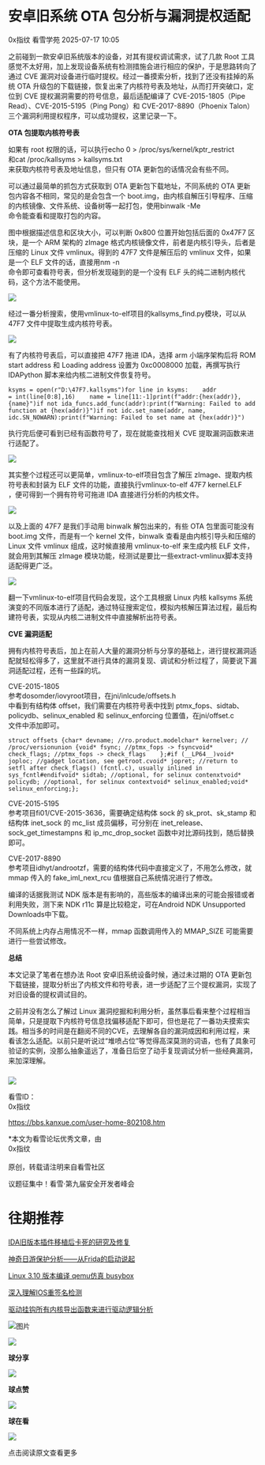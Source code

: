 #  安卓旧系统 OTA 包分析与漏洞提权适配  
0x指纹  看雪学苑   2025-07-17 10:05  
  
之前碰到一款安卓旧系统版本的设备，对其有提权调试需求，试了几款 Root 工具感觉不太好用，加上发现设备系统有检测措施会进行相应的保护，于是思路转向了通过 CVE 漏洞对设备进行临时提权。经过一番摸索分析，找到了还没有挂掉的系统 OTA 升级包的下载链接，恢复出来了内核符号表及地址，从而打开突破口，定位到 CVE 提权漏洞需要的符号信息，最后适配编译了 CVE-2015-1805（Pipe Read）、CVE-2015-5195（Ping Pong）和 CVE-2017-8890（Phoenix Talon）三个漏洞利用提权程序，可以成功提权，这里记录一下。  
  
  
  
**OTA 包提取内核符号表**  
  
  
如果有 root 权限的话，可以执行echo 0 > /proc/sys/kernel/kptr_restrict  
和cat /proc/kallsyms > kallsyms.txt  
来获取内核符号表及地址信息，但只有 OTA 更新包的话情况会有些不同。  
  
  
可以通过最简单的抓包方式获取到 OTA 更新包下载地址，不同系统的 OTA 更新包内容各不相同，常见的是会包含一个 boot.img，由内核自解压引导程序、压缩的内核镜像、文件系统、设备树等一起打包，使用binwalk -Me  
命令能查看和提取打包的内容。  
  
  
图中根据描述信息和区块大小，可以判断 0x800 位置开始包括后面的 0x47F7 区块，是一个 ARM 架构的 zImage 格式内核镜像文件，前者是内核引导头，后者是压缩的 Linux 文件 vmlinux。得到的 47F7 文件是解压后的 vmlinux 文件，如果是一个 ELF 文件的话，直接用nm -n  
命令即可查看符号表，但分析发现碰到的是一个没有 ELF 头的纯二进制内核代码，这个方法不能使用。  
  
  
![](https://mmbiz.qpic.cn/sz_mmbiz_png/1UG7KPNHN8G1VoewWmfN1y7Ka2ibhgAwlkWrLuemV8a3xQYYiaxfZYG4a3NZmymkM9KA5mg2miaBAQ68cFtJZHmcg/640?wx_fmt=png&from=appmsg "")  
  
  
经过一番分析搜索，使用vmlinux-to-elf项目的kallsyms_find.py模块，可以从 47F7 文件中提取生成内核符号表。  
  
  
![](https://mmbiz.qpic.cn/sz_mmbiz_png/1UG7KPNHN8G1VoewWmfN1y7Ka2ibhgAwlxAln60ukMrzhDhCxAJk1ePW3QV2SLLicaBibvoA4ksHNMUujE0U5bIPA/640?wx_fmt=png&from=appmsg "")  
  
  
有了内核符号表后，可以直接把 47F7 拖进 IDA，选择 arm 小端序架构后将 ROM start address 和 Loading address 设置为 0xc0008000 加载，再撰写执行 IDAPython 脚本来给内核二进制文件恢复符号。  
  
  
```
ksyms = open(r"D:\47F7.kallsyms")for line in ksyms:    addr = int(line[0:8],16)    name = line[11:-1]print(f"addr:{hex(addr)},{name}")if not ida_funcs.add_func(addr):print(f"Warning: Failed to add function at {hex(addr)}")if not idc.set_name(addr, name, idc.SN_NOWARN):print(f"Warning: Failed to set name at {hex(addr)}")
```  
  
  
  
执行完后便可看到已经有函数符号了，现在就能查找相关 CVE 提取漏洞函数来进行适配了。  
  
  
![](https://mmbiz.qpic.cn/sz_mmbiz_png/1UG7KPNHN8G1VoewWmfN1y7Ka2ibhgAwlVuichx2JINENHmQUySvsuxFiceoDITKBV5d8J4Kxhx5MZCib8qF5SQNcw/640?wx_fmt=png&from=appmsg "")  
  
  
其实整个过程还可以更简单，vmlinux-to-elf项目包含了解压 zImage、提取内核符号表和封装为 ELF 文件的功能，直接执行vmlinux-to-elf 47F7 kernel.ELF  
，便可得到一个拥有符号可拖进 IDA 直接进行分析的内核文件。  
  
  
![](https://mmbiz.qpic.cn/sz_mmbiz_png/1UG7KPNHN8G1VoewWmfN1y7Ka2ibhgAwl6EDN55c5V8BTMpiaE63dgicXEfM6SwOrqUYjDwIaGUfLR2o8VaAJqfZQ/640?wx_fmt=png&from=appmsg "")  
  
  
以及上面的 47F7 是我们手动用 binwalk 解包出来的，有些 OTA 包里面可能没有 boot.img 文件，而是有一个 kernel 文件，binwalk 查看是由内核引导头和压缩的 Linux 文件 vmlinux 组成，这时候直接用 vmlinux-to-elf 来生成内核 ELF 文件，就会用到其解压 zImage 模块功能，经测试是要比一些extract-vmlinux脚本支持适配得更广泛。  
  
  
![](https://mmbiz.qpic.cn/sz_mmbiz_png/1UG7KPNHN8G1VoewWmfN1y7Ka2ibhgAwlL6qMb1Y71EoTM2ichHwNDibB7UOFXqq0wBb3jsfoCrGF8uwYicpMWpiaxQ/640?wx_fmt=png&from=appmsg "")  
  
  
翻一下vmlinux-to-elf项目代码会发现，这个工具根据 Linux 内核 kallsyms 系统演变的不同版本进行了适配，通过特征搜索定位，模拟内核解压算法过程，最后构建符号表，实现从内核二进制文件中直接解析出符号表。  
  
  
  
**CVE 漏洞适配**  
  
  
拥有内核符号表后，加上在前人大量的漏洞分析与分享的基础上，进行提权漏洞适配就轻松得多了，这里就不进行具体的漏洞复现、调试和分析过程了，简要说下漏洞适配过程，还有一些踩的坑。  
  
  
CVE-2015-1805  
参考dosomder/iovyroot项目，在jni/inlcude/offsets.h  
中看到有结构体 offset，我们需要在内核符号表中找到 ptmx_fops、sidtab、policydb、selinux_enabled 和 selinux_enforcing 位置值，在jni/offset.c  
文件中添加即可。  
  
  
```
struct offsets {char* devname; //ro.product.modelchar* kernelver; // /proc/versionunion {void* fsync; //ptmx_fops -> fsyncvoid* check_flags; //ptmx_fops -> check_flags    };#if (__LP64__)void* joploc; //gadget location, see getroot.cvoid* jopret; //return to setfl after check_flags() (fcntl.c), usually inlined in sys_fcntl#endifvoid* sidtab; //optional, for selinux contenxtvoid* policydb; //optional, for selinux contextvoid* selinux_enabled;void* selinux_enforcing;};
```  
  
  
  
CVE-2015-5195  
参考项目fi01/CVE-2015-3636，需要确定结构体 sock 的 sk_prot、sk_stamp 和结构体 inet_sock 的 mc_list 成员偏移，可分别在 inet_release、sock_get_timestampns 和 ip_mc_drop_socket 函数中对比源码找到，随后替换即可。  
  
  
CVE-2017-8890  
参考项目idhyt/androotzf，需要的结构体代码中直接定义了，不用怎么修改，就 mmap 传入的 fake_iml_next_rcu 值根据自己系统情况进行了修改。  
  
编译的话据我测试 NDK 版本是有影响的，高些版本的编译出来的可能会报错或者利用失败，测下来 NDK r11c 算是比较稳定，可在Android NDK Unsupported Downloads中下载。  
  
  
不同系统上内存占用情况不一样，mmap 函数调用传入的 MMAP_SIZE 可能需要进行一些尝试修改。  
  
  
  
**总结**  
  
  
本文记录了笔者在想办法 Root 安卓旧系统设备时候，通过未过期的 OTA 更新包下载链接，提取分析出了内核文件和符号表，进一步适配了三个提权漏洞，实现了对旧设备的提权调试目的。  
  
  
之前并没有怎么了解过 Linux 漏洞挖掘和利用分析，虽然事后看来整个过程相当简单，只是提取下内核符号信息找偏移适配下即可，但也是花了一番功夫摸索实践。相当多的时间是在翻阅不同的CVE，去理解各自的漏洞成因和利用过程，来看该怎么适配。以前只是听说过“堆喷占位”等觉得高深莫测的词语，也有了具象可验证的实例，没那么抽象遥远了，准备日后空了动手复现调试分析一些经典漏洞，来加深理解。  
###   
  
  
![](https://mmbiz.qpic.cn/sz_mmbiz_png/1UG7KPNHN8G1VoewWmfN1y7Ka2ibhgAwlEAibU8SD3ribWXgDxRr1Khyibd4kRNbx6iaefkGJu8AABFacxKxHqGqj2A/640?wx_fmt=png&from=appmsg "")  
  
  
看雪ID：  
0x指纹  
  
https://bbs.kanxue.com/user-home-802108.htm  
  
*本文为看雪论坛优秀文章，由   
0x指纹  
   
原创，转载请注明来自看雪社区  
  
  
[](https://mp.weixin.qq.com/s?__biz=MjM5NTc2MDYxMw==&mid=2458593263&idx=1&sn=b3503a7dded4e013a4cc644bedbabb48&scene=21#wechat_redirect)  
  
议题征集中！看雪·第九届安全开发者峰会  
  
  
# 往期推荐  
  
[IDA旧版本插件移植后卡死的研究及修复](https://mp.weixin.qq.com/s?__biz=MjM5NTc2MDYxMw==&mid=2458595995&idx=1&sn=7861e1699b2afe72b1973c8529e76cff&scene=21#wechat_redirect)  
  
  
[神奇日游保护分析——从Frida的启动说起](https://mp.weixin.qq.com/s?__biz=MjM5NTc2MDYxMw==&mid=2458595942&idx=1&sn=5474a50cdf6fa924e6cde1c034f06eef&scene=21#wechat_redirect)  
  
  
[Linux 3.10 版本编译 qemu仿真 busybox](https://mp.weixin.qq.com/s?__biz=MjM5NTc2MDYxMw==&mid=2458595872&idx=1&sn=27acee2988a95060ede7a8b826b9a11b&scene=21#wechat_redirect)  
  
  
[深入理解IOS重签名检测](https://mp.weixin.qq.com/s?__biz=MjM5NTc2MDYxMw==&mid=2458595848&idx=1&sn=39c6196cfee31db5bd7add19ebf6be9c&scene=21#wechat_redirect)  
  
  
[驱动挂钩所有内核导出函数来进行驱动逻辑分析](https://mp.weixin.qq.com/s?__biz=MjM5NTc2MDYxMw==&mid=2458595727&idx=1&sn=9f3708ee6e109504785a4827d2de931b&scene=21#wechat_redirect)  
  
  
![图片](https://mmbiz.qpic.cn/mmbiz_jpg/Uia4617poZXP96fGaMPXib13V1bJ52yHq9ycD9Zv3WhiaRb2rKV6wghrNa4VyFR2wibBVNfZt3M5IuUiauQGHvxhQrA/640?wx_fmt=other&wxfrom=5&wx_lazy=1&wx_co=1&tp=webp "")  
  
  
![](https://mmbiz.qpic.cn/sz_mmbiz_gif/1UG7KPNHN8Hice1nuesdoDZjYQzRMv9tpvJW9icibkZBj9PNBzyQ4d4JFoAKxdnPqHWpMPQfNysVmcL1dtRqU7VyQ/640?wx_fmt=gif&from=appmsg "")  
  
**球分享**  
  
![](https://mmbiz.qpic.cn/sz_mmbiz_gif/1UG7KPNHN8Hice1nuesdoDZjYQzRMv9tpvJW9icibkZBj9PNBzyQ4d4JFoAKxdnPqHWpMPQfNysVmcL1dtRqU7VyQ/640?wx_fmt=gif&from=appmsg "")  
  
**球点赞**  
  
![](https://mmbiz.qpic.cn/sz_mmbiz_gif/1UG7KPNHN8Hice1nuesdoDZjYQzRMv9tpvJW9icibkZBj9PNBzyQ4d4JFoAKxdnPqHWpMPQfNysVmcL1dtRqU7VyQ/640?wx_fmt=gif&from=appmsg "")  
  
**球在看**  
  
  
![](https://mmbiz.qpic.cn/sz_mmbiz_gif/1UG7KPNHN8Hice1nuesdoDZjYQzRMv9tpUHZDmkBpJ4khdIdVhiaSyOkxtAWuxJuTAs8aXISicVVUbxX09b1IWK0g/640?wx_fmt=gif&from=appmsg "")  
  
点击阅读原文查看更多  
  
  
